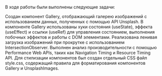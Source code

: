 В ходе работы были выполнены следующие задачи:

Создан компонент Gallery, отображающий галерею изображений с использованием данных, полученных с помощью API Unsplash.
В компоненте Gallery использованы хуки состояния (useState), эффекта (useEffect) и ссылки (useRef) для управления состоянием, выполнения побочных эффектов и работы с DOM элементами.
Реализована ленивая загрузка изображений при прокрутке с использованием IntersectionObserver.
Выполнен анализ производительности с помощью Performance Web APIs, таких как Navigation Timing и Resource Timing API.
Для стилизации компонентов был создан отдельный CSS файл style.css, содержащий правила для форматирования компонентов Gallery и UnsplashImages.